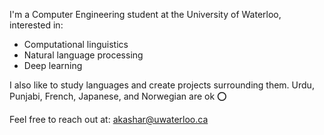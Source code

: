 I'm a Computer Engineering student at the University of Waterloo, interested in:

* Computational linguistics
* Natural language processing
* Deep learning
  
I also like to study languages and create projects surrounding them. Urdu, Punjabi, French, Japanese, and Norwegian are ok ⭕

Feel free to reach out at: akashar@uwaterloo.ca
